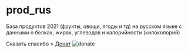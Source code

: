 # prod_rus
База продуктов 2021 (фрукты, овощи, ягоды и тд) на русском языке с данными о белках, жирах, углеводов и калорийности (килоколорий)

Сказать спасибо > <a href="https://yoomoney.ru/to/41001412274855">Донат</a>
![donate](https://user-images.githubusercontent.com/15101984/143142406-baacd3e3-e4f9-4a2a-b6bc-466b49181307.gif)
